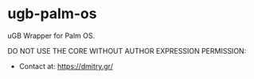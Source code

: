 # ugb-palm-os

uGB Wrapper for Palm OS.

DO NOT USE THE CORE WITHOUT AUTHOR EXPRESSION PERMISSION:
- Contact at: https://dmitry.gr/